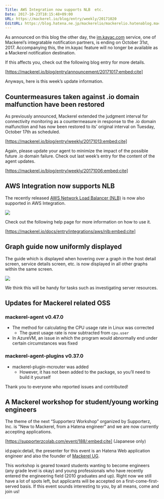 ```yaml
---
Title: AWS Integration now supports NLB  etc.
Date: 2017-10-23T18:15:48+09:00
URL: https://mackerel.io/blog/entry/weekly/20171020
EditURL: https://blog.hatena.ne.jp/mackerelio/mackerelio.hatenablog.mackerel.io/atom/entry/8599973812310634873
---
```


As announced on this blog the other day, the [im.kayac.com](http://im.kayac.com/) service, one of Mackerel’s integratable notification partners, is ending on October 31st, 2017. Accompanying this, the im.kayac feature will no longer be available as a Mackerel notification destination.

If this affects you, check out the following blog entry for more details.

[https://mackerel.io/blog/entry/announcement/20171017:embed:cite]

Anyways, here is this week’s update information.

## Countermeasures taken against .io domain malfunction have been restored
As previously announced, Mackerel extended the judgment interval for connectivity monitoring as a countermeasure in response to the .io domain malfunction and has now been restored to its’ original interval on Tuesday, October 17th as scheduled.


[https://mackerel.io/blog/entry/weekly/20171013:embed:cite]

Again, please update your agent to minimize the impact of the possible future .io domain failure. Check out last week’s entry for the content of the agent updates.

[https://mackerel.io/blog/entry/weekly/20171006:embed:cite]


## AWS Integration now supports NLB
The recently released [AWS Network Load Balancer (NLB)](https://aws.amazon.com/blogs/news/new-network-load-balancer-effortless-scaling-to-millions-of-requests-per-second/) is now also supported in AWS Integration. 

![](https://cdn-ak.f.st-hatena.com/images/fotolife/a/andyyk/20171023/20171023180702.png)

Check out the following help page for more information on how to use it.

[https://mackerel.io/docs/entry/integrations/aws/nlb:embed:cite]

## Graph guide now uniformly displayed
The guide which is displayed when hovering over a graph in the host detail screen, service details screen, etc. is now displayed in all other graphs within the same screen.

![](https://cdn-ak.f.st-hatena.com/images/fotolife/a/andyyk/20171023/20171023180657.png)

We think this will be handy for tasks such as investigating server resources.

## Updates for Mackerel related OSS 
### mackerel-agent v0.47.0
- The method for calculating the CPU usage rate in Linux was corrected
    - The guest usage rate is now subtracted from `cpu.user`
- In AzureVM, an issue in which the program would abnormally end under certain circumstances was fixed

### mackerel-agent-plugins v0.37.0
- mackerel-plugin-mcrouter was added
    - However, it has not been added to the package, so you’ll need to build it yourself

Thank you to everyone who reported issues and contributed!

## A Mackerel workshop for student/young working engineers
The theme of the next “Supporterz Workshop” organized by Supporterz, Inc. is "New to Mackerel, from a Hatena engineer" and we are now currently accepting applications.

[https://supporterzcolab.com/event/188/:embed:cite] (Japanese only)

id:papix:detail, the presenter for this event is an Hatena Web application engineer and also the founder of [Mackerel UG](http://mackerel-ug.hatenablog.com/).

This workshop is geared toward students wanting to become engineers (any grade level is okay) and young professionals who have recently entered the engineering field (2010 graduates and up). Right now we still have a lot of spots left, but applicants will be accepted on a first-come-first-served basis. If this event sounds interesting to you, by all means, come and join us!
